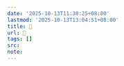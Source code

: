 ```yaml
---
date: '2025-10-13T11:30:25+08:00'
lastmod: '2025-10-13T13:04:51+08:00'
title: 󰥭
url: 󰥭
tags: []
src:
note:
---
```

